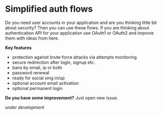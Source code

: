# Simplified auth flows
Do you need user accounts in your application and are you thinking little bit about security? Then you can use these flows. If you are thinking about authentication API for your application use OAuth1 or OAuth2 and improve them with ideas from here.

__Key features__
* protection against brute force attacks via attempts monitoring
* secure redirection after login, signup etc.
* bans by email, ip or both
* password renewal
* ready for social sing in/up
* optional account email activation
* optional permanent login

__Do you have some improvement?__ Just open new issue. 

_under development_